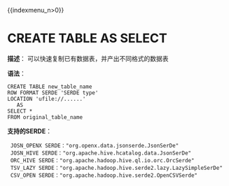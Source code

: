 {{indexmenu_n>0}}

# CREATE TABLE AS SELECT

**描述**： 可以快速复制已有数据表，并产出不同格式的数据表

**语法**：

    CREATE TABLE new_table_name
    ROW FORMAT SERDE 'SERDE type'
    LOCATION 'ufile://......'
       AS  
    SELECT *
    FROM original_table_name

**支持的SERDE**：

``` 
 JOSN_OPENX SERDE："org.openx.data.jsonserde.JsonSerDe"
 JOSN_HIVE SERDE："org.apache.hive.hcatalog.data.JsonSerDe"
 ORC_HIVE SERDE："org.apache.hadoop.hive.ql.io.orc.OrcSerde"
 TSV_LAZY SERDE："org.apache.hadoop.hive.serde2.lazy.LazySimpleSerDe"
 CSV_OPEN SERDE："org.apache.hadoop.hive.serde2.OpenCSVSerde"
```
